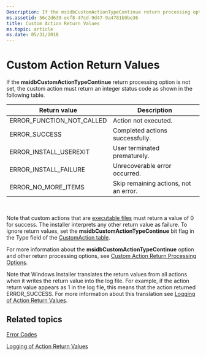 ```yaml
---
Description: If the msidbCustomActionTypeContinue return processing option is not set, the custom action must return an integer status code as shown in the following table.
ms.assetid: 56c2d639-eef8-47cd-9d47-9a4781b9be36
title: Custom Action Return Values
ms.topic: article
ms.date: 05/31/2018
---
```


# Custom Action Return Values

If the **msidbCustomActionTypeContinue** return processing option is not set, the custom action must return an integer status code as shown in the following table.



| Return value                 | Description                           |
|------------------------------|---------------------------------------|
| ERROR\_FUNCTION\_NOT\_CALLED | Action not executed.                  |
| ERROR\_SUCCESS               | Completed actions successfully.       |
| ERROR\_INSTALL\_USEREXIT     | User terminated prematurely.          |
| ERROR\_INSTALL\_FAILURE      | Unrecoverable error occurred.         |
| ERROR\_NO\_MORE\_ITEMS       | Skip remaining actions, not an error. |



 

Note that custom actions that are [executable files](executable-files.md) must return a value of 0 for success. The installer interprets any other return value as failure. To ignore return values, set the **msidbCustomActionTypeContinue** bit flag in the Type field of the [CustomAction table](customaction-table.md).

For more information about the **msidbCustomActionTypeContinue** option and other return processing options, see [Custom Action Return Processing Options](custom-action-return-processing-options.md).

Note that Windows Installer translates the return values from all actions when it writes the return value into the log file. For example, if the action return value appears as 1 in the log file, this means that the action returned ERROR\_SUCCESS. For more information about this translation see [Logging of Action Return Values](logging-of-action-return-values.md).

## Related topics

<dl> <dt>

[Error Codes](error-codes.md)
</dt> <dt>

[Logging of Action Return Values](logging-of-action-return-values.md)
</dt> </dl>

 

 



